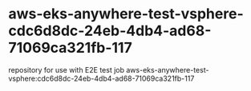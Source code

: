 # aws-eks-anywhere-test-vsphere-cdc6d8dc-24eb-4db4-ad68-71069ca321fb-117
repository for use with E2E test job aws-eks-anywhere-test-vsphere:cdc6d8dc-24eb-4db4-ad68-71069ca321fb-117
